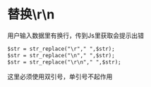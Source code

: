 # 替换\r\n
用户输入数据里有换行，传到Js里获取会提示出错
```markdown
$str = str_replace("\r"," ",$str);
$str = str_replace("\n"," ",$str);
$str = str_replace("\r\n"," ",$str);
```
这里必须使用双引号，单引号不起作用

